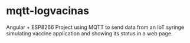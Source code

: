 # mqtt-logvacinas
Angular + ESP8266 Project using MQTT to send data from an IoT syringe simulating vaccine application and showing its status in a web page.
